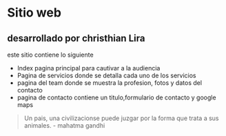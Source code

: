 # Sitio web
## desarrollado por christhian Lira
este sitio contiene lo siguiente
- Index pagina principal para cautivar a la audiencia
- Pagina de servicios donde se detalla cada uno de los servicios 
- pagina del team donde se muestra la profesion, fotos y datos del contacto
- pagina de contacto contiene un titulo,formulario de contacto y google maps



 > Un pais, una civilizacionse puede juzgar por la forma que trata a sus animales. - mahatma gandhi 